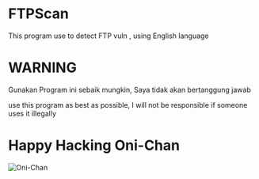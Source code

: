 # FTPScan
This program use to detect FTP vuln , using English language

# WARNING

Gunakan Program ini sebaik mungkin, Saya tidak akan bertanggung jawab

use this program as best as possible, I will not be responsible if someone uses it illegally 

# Happy Hacking Oni-Chan

![Oni-Chan](https://waifu2x.booru.pics/outfiles/5a4231c4b1bce028c81af3b1ad03cb53248f9b6a_s2_n2.jpg)
